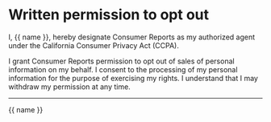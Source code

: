 # Written permission to opt out

I, {{ name }}, hereby designate Consumer Reports as my authorized agent under the California Consumer Privacy Act (CCPA).

I grant Consumer Reports permission to opt out of sales of personal information on my behalf. I consent to the processing of my personal information for the purpose of exercising my rights. I understand that I may withdraw my permission at any time.

________________
{{ name }}
